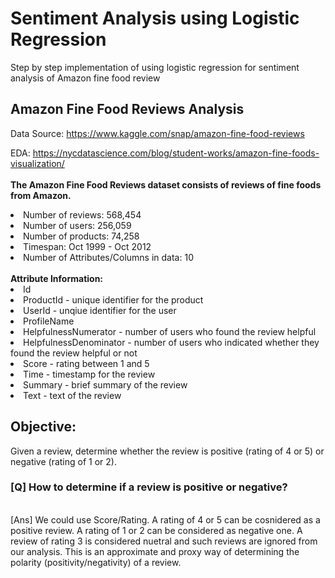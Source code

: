 # Sentiment Analysis using Logistic Regression
Step by step implementation of using logistic regression for sentiment analysis of Amazon fine food review

## Amazon Fine Food Reviews Analysis
Data Source:  https://www.kaggle.com/snap/amazon-fine-food-reviews

EDA: https://nycdatascience.com/blog/student-works/amazon-fine-foods-visualization/ <br>
<br>
<b>The Amazon Fine Food Reviews dataset consists of reviews of fine foods from Amazon.</b>
<br>
<li>Number of reviews: 568,454</li>
<li>Number of users: 256,059</li>
<li>Number of products: 74,258</li>
<li>Timespan: Oct 1999 - Oct 2012</li>
<li>Number of Attributes/Columns in data: 10</li>
<br>
<b>Attribute Information:</b>
<br>
<li>Id</li>
<li>ProductId - unique identifier for the product</li>
<li>UserId - unqiue identifier for the user</li>
<li>ProfileName</li>
<li>HelpfulnessNumerator - number of users who found the review helpful</li>
<li>HelpfulnessDenominator - number of users who indicated whether they found the review helpful or not</li>
<li>Score - rating between 1 and 5</li>
<li>Time - timestamp for the review</li>
<li>Summary - brief summary of the review</li>
<li>Text - text of the review</li>

## Objective:
Given a review, determine whether the review is positive (rating of 4 or 5) or negative (rating of 1 or 2).
<br>

### [Q] How to determine if a review is positive or negative?
<br>
[Ans] We could use Score/Rating. A rating of 4 or 5 can be cosnidered as a positive review. A rating of 1 or 2 can be considered as negative one. A review of rating 3 is considered nuetral and such reviews are ignored from our analysis. This is an approximate and proxy way of determining the polarity (positivity/negativity) of a review.
